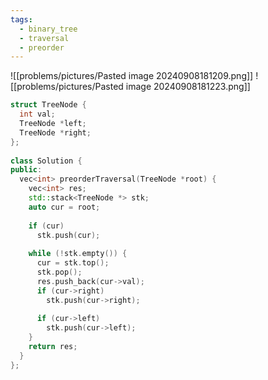 ```yaml
---
tags:
  - binary_tree
  - traversal
  - preorder
---
```


![[problems/pictures/Pasted image 20240908181209.png]]
![[problems/pictures/Pasted image 20240908181223.png]]


```c++
struct TreeNode {  
  int val;  
  TreeNode *left;  
  TreeNode *right;  
};  
  
class Solution {  
public:  
  vec<int> preorderTraversal(TreeNode *root) {  
    vec<int> res;  
    std::stack<TreeNode *> stk;  
    auto cur = root;  
  
    if (cur)  
      stk.push(cur);  
  
    while (!stk.empty()) {  
      cur = stk.top();  
      stk.pop();  
      res.push_back(cur->val);  
      if (cur->right)  
        stk.push(cur->right);  
  
      if (cur->left)  
        stk.push(cur->left);  
    }  
    return res;  
  }  
};
```